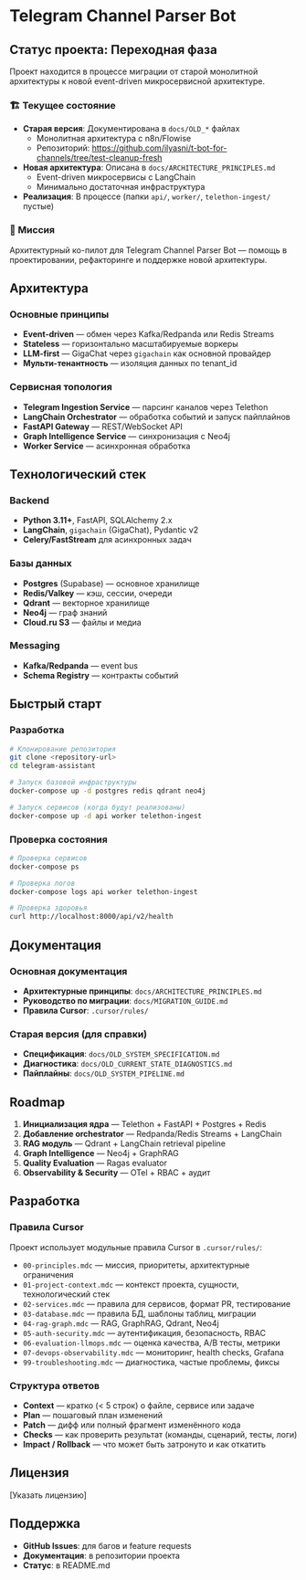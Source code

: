 # Telegram Channel Parser Bot

## Статус проекта: Переходная фаза

Проект находится в процессе миграции от старой монолитной архитектуры к новой event-driven микросервисной архитектуре.

### 🏗️ Текущее состояние

- **Старая версия**: Документирована в `docs/OLD_*` файлах
  - Монолитная архитектура с n8n/Flowise
  - Репозиторий: https://github.com/ilyasni/t-bot-for-channels/tree/test-cleanup-fresh
- **Новая архитектура**: Описана в `docs/ARCHITECTURE_PRINCIPLES.md`
  - Event-driven микросервисы с LangChain
  - Минимально достаточная инфраструктура
- **Реализация**: В процессе (папки `api/`, `worker/`, `telethon-ingest/` пустые)

### 🎯 Миссия

Архитектурный ко-пилот для Telegram Channel Parser Bot — помощь в проектировании, рефакторинге и поддержке новой архитектуры.

## Архитектура

### Основные принципы
- **Event-driven** — обмен через Kafka/Redpanda или Redis Streams
- **Stateless** — горизонтально масштабируемые воркеры
- **LLM-first** — GigaChat через `gigachain` как основной провайдер
- **Мульти-тенантность** — изоляция данных по tenant_id

### Сервисная топология
- **Telegram Ingestion Service** — парсинг каналов через Telethon
- **LangChain Orchestrator** — обработка событий и запуск пайплайнов
- **FastAPI Gateway** — REST/WebSocket API
- **Graph Intelligence Service** — синхронизация с Neo4j
- **Worker Service** — асинхронная обработка

## Технологический стек

### Backend
- **Python 3.11+**, FastAPI, SQLAlchemy 2.x
- **LangChain**, `gigachain` (GigaChat), Pydantic v2
- **Celery/FastStream** для асинхронных задач

### Базы данных
- **Postgres** (Supabase) — основное хранилище
- **Redis/Valkey** — кэш, сессии, очереди
- **Qdrant** — векторное хранилище
- **Neo4j** — граф знаний
- **Cloud.ru S3** — файлы и медиа

### Messaging
- **Kafka/Redpanda** — event bus
- **Schema Registry** — контракты событий

## Быстрый старт

### Разработка
```bash
# Клонирование репозитория
git clone <repository-url>
cd telegram-assistant

# Запуск базовой инфраструктуры
docker-compose up -d postgres redis qdrant neo4j

# Запуск сервисов (когда будут реализованы)
docker-compose up -d api worker telethon-ingest
```

### Проверка состояния
```bash
# Проверка сервисов
docker-compose ps

# Проверка логов
docker-compose logs api worker telethon-ingest

# Проверка здоровья
curl http://localhost:8000/api/v2/health
```

## Документация

### Основная документация
- **Архитектурные принципы**: `docs/ARCHITECTURE_PRINCIPLES.md`
- **Руководство по миграции**: `docs/MIGRATION_GUIDE.md`
- **Правила Cursor**: `.cursor/rules/`

### Старая версия (для справки)
- **Спецификация**: `docs/OLD_SYSTEM_SPECIFICATION.md`
- **Диагностика**: `docs/OLD_CURRENT_STATE_DIAGNOSTICS.md`
- **Пайплайны**: `docs/OLD_SYSTEM_PIPELINE.md`

## Roadmap

1. **Инициализация ядра** — Telethon + FastAPI + Postgres + Redis
2. **Добавление orchestrator** — Redpanda/Redis Streams + LangChain
3. **RAG модуль** — Qdrant + LangChain retrieval pipeline
4. **Graph Intelligence** — Neo4j + GraphRAG
5. **Quality Evaluation** — Ragas evaluator
6. **Observability & Security** — OTel + RBAC + аудит

## Разработка

### Правила Cursor
Проект использует модульные правила Cursor в `.cursor/rules/`:
- `00-principles.mdc` — миссия, приоритеты, архитектурные ограничения
- `01-project-context.mdc` — контекст проекта, сущности, технологический стек
- `02-services.mdc` — правила для сервисов, формат PR, тестирование
- `03-database.mdc` — правила БД, шаблоны таблиц, миграции
- `04-rag-graph.mdc` — RAG, GraphRAG, Qdrant, Neo4j
- `05-auth-security.mdc` — аутентификация, безопасность, RBAC
- `06-evaluation-llmops.mdc` — оценка качества, A/B тесты, метрики
- `07-devops-observability.mdc` — мониторинг, health checks, Grafana
- `99-troubleshooting.mdc` — диагностика, частые проблемы, фиксы

### Структура ответов
- **Context** — кратко (< 5 строк) о файле, сервисе или задаче
- **Plan** — пошаговый план изменений
- **Patch** — дифф или полный фрагмент изменённого кода
- **Checks** — как проверить результат (команды, сценарий, тесты, логи)
- **Impact / Rollback** — что может быть затронуто и как откатить

## Лицензия

[Указать лицензию]

## Поддержка

- **GitHub Issues**: для багов и feature requests
- **Документация**: в репозитории проекта
- **Статус**: в README.md
